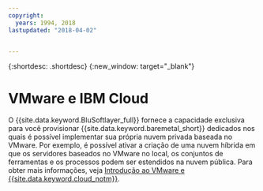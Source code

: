 ```yaml
---
copyright:
  years: 1994, 2018
lastupdated: "2018-04-02"


---
```


{:shortdesc: .shortdesc}
{:new_window: target="_blank"}

# VMware e IBM Cloud

O {{site.data.keyword.BluSoftlayer_full}} fornece a capacidade exclusiva para você provisionar {{site.data.keyword.baremetal_short}}
dedicados nos quais é possível implementar sua própria nuvem privada baseada no VMware. Por exemplo, é possível ativar a
criação de uma nuvem híbrida em que os servidores baseados no VMware no local, os conjuntos de ferramentas e os processos podem ser estendidos na nuvem pública. Para obter mais
informações, veja [Introdução ao VMware e {{site.data.keyword.cloud_notm}}](/docs/infrastructure/vmware/vmware_index.html).
